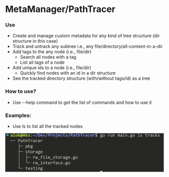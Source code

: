 # MetaManager/PathTracer

### Use

- Create and manage custom metadata for any kind of tree structure (dir structure in this case)
- Track and untrack any subtree i.e., any file/directory/all-content-in-a-dir
- Add tags to the any node (i.e., file/dir)
    - Search all nodes with a tag
    - List all tags of a node
- Add unique ids to a node (i.e., file/dir)
    - Quickly find nodes with an id in a dir structure
- See the tracked directory structure (with/without tags/id) as a tree

### How to use?

- Use --help command to get the list of commands and how to use it

### Examples:

- Use ls to list all the tracked nodes

![track](static/tracks.png)